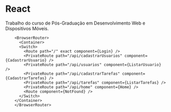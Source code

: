 # React
Trabalho do curso de Pós-Graduação em Desenvolvimento Web e Dispositivos Móveis.

        <BrowserRouter>
          <Container>
          <Switch>
            <Route path="/" exact component={Login} />
            <PrivateRoute path="/api/cadastrarUsuarios" component={CadastrarUsuario} />
            <PrivateRoute path="/api/usuarios" component={ListarUsuario} />
            <PrivateRoute path="/api/cadastrarTarefas" component={CadastrarTarefas} />
            <PrivateRoute path="/api/tarefas" component={ListarTarefas} />
            <PrivateRoute path="/api/home" component={Home} />
            <Route component={NotFound} />
          </Switch>
        </Container>
        </BrowserRouter>
